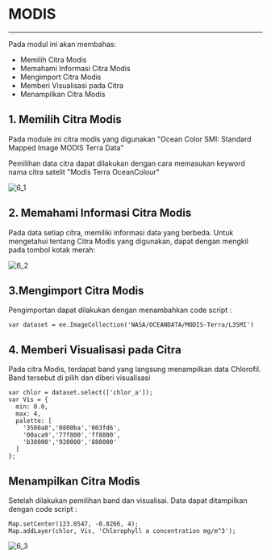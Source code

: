 # MODIS
---


Pada modul ini akan membahas:
- Memilih Citra Modis
- Memahami Informasi Citra Modis
- Mengimport Citra Modis
- Memberi Visualisasi pada Citra
- Menampilkan Citra Modis

## 1. Memilih Citra Modis
Pada module ini citra modis yang digunakan "Ocean Color SMI: Standard Mapped Image MODIS Terra Data"

Pemilihan data citra dapat dilakukan dengan cara memasukan keyword nama citra satelit "Modis Terra OceanColour"

![6_1](https://github.com/manessa-md/BUDEE/assets/108891611/ed787fb5-7167-4f28-84a4-0a234188b82b)

## 2. Memahami Informasi Citra Modis
Pada data setiap citra, memiliki informasi data yang berbeda. Untuk mengetahui tentang Citra Modis yang digunakan, dapat dengan mengkil pada tombol kotak merah:

![6_2](https://github.com/manessa-md/BUDEE/assets/108891611/591e4ff1-8e92-49b0-af6b-bdd80d479d2d)


## 3.Mengimport Citra Modis
Pengimportan dapat dilakukan dengan menambahkan code script :

```
var dataset = ee.ImageCollection('NASA/OCEANDATA/MODIS-Terra/L3SMI')
```

## 4. Memberi Visualisasi pada Citra
Pada citra Modis, terdapat band yang langsung menampilkan data Chlorofil. Band tersebut di pilih dan diberi visualisasi

```
var chlor = dataset.select(['chlor_a']);
var Vis = {
  min: 0.0,
  max: 4,
  palette: [
    '3500a8','0800ba','003fd6',
    '00aca9','77f800','ff8800',
    'b30000','920000','880000'
  ]
};
```

## Menampilkan Citra Modis
Setelah dilakukan pemilihan band dan visualisai. Data dapat ditampilkan dengan code script :

```
Map.setCenter(123.8547, -0.8266, 4);
Map.addLayer(chlor, Vis, 'Chlorophyll a concentration mg/m^3');
```

![6_3](https://github.com/manessa-md/BUDEE/assets/108891611/6332da7f-76e7-49cb-8b9b-534e43fff2b4)


